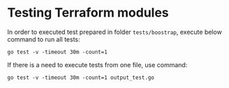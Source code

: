 # Testing Terraform modules

In order to executed test prepared in folder ``tests/boostrap``, execute below command to run all tests:

```
go test -v -timeout 30m -count=1
```

If there is a need to execute tests from one file, use command:

```
go test -v -timeout 30m -count=1 output_test.go
```
